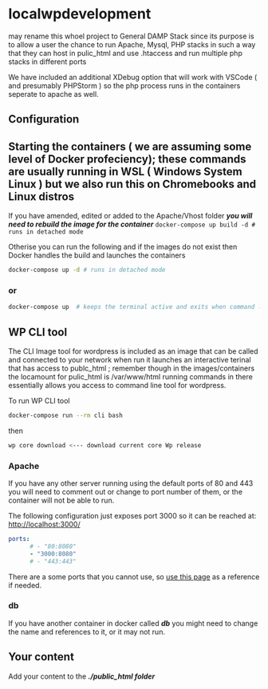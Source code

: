 # localwpdevelopment

may rename this whoel project to General DAMP Stack since its purpose is to allow a user the chance to run Apache, Mysql, PHP stacks in such a way that they can host in pulic_html and use .htaccess and run multiple php stacks in different ports

We have included an additional XDebug option that will work with VSCode ( and presumably PHPStorm ) so the php process runs in the containers seperate to apache as well.

## Configuration

## Starting the containers ( we are assuming some level of Docker profeciency); these commands are usually running in WSL ( Windows System Linux ) but we also run this on Chromebooks and Linux distros

If you have amended, edited or added to the Apache/Vhost folder ***you will need to rebuild the image for the container***
```docker-compose up build -d # runs in detached mode```

Otherise you can run the following and if the images do not exist then Docker handles the build and launches the containers

```sh
docker-compose up -d # runs in detached mode
```

### or

```sh
docker-compose up  # keeps the terminal active and exits when command line is closed
```

## WP CLI tool

The CLI Image tool for wordpress is included as an image that can be called and connected to your network  when run it launches an interactive terinal that has access to  publc_html ; remember though in the images/containers the locamount for pulic_html is /var/www/html
running commands in there essentially allows you access to command line tool for wordpress.

To run WP CLI tool

```sh
docker-compose run --rm cli bash
```

then

```sh
wp core download <--- download current core Wp release
```

### Apache

If you have any other server running using the default ports of
80 and 443 you will need to comment out or change to port number of them, or the container will not be able to run.

The following configuration just exposes port 3000 so it can be reached at:
[http://localhost:3000/](http://localhost:3000/)

```yml
ports:
      # - "80:8080" 
      - "3000:8080"
      # - "443:443"
```

There are a some ports that you cannot use, so [use this page](https://www.browserstack.com/question/39572) as a reference if needed.

### db

If you have another container in docker called ***db*** you might need to change the name and references to it, or it may not run.

## Your content

Add your content to the ***./public_html folder***
